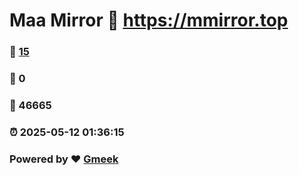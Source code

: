 # Maa Mirror :link: https://mmirror.top 
### :page_facing_up: [15](https://mmirror.top/tag.html) 
### :speech_balloon: 0 
### :hibiscus: 46665 
### :alarm_clock: 2025-05-12 01:36:15 
### Powered by :heart: [Gmeek](https://github.com/Meekdai/Gmeek)
